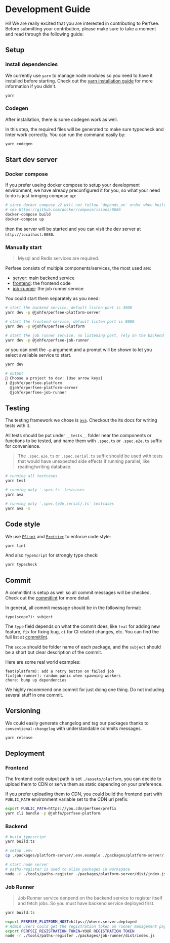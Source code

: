 # Development Guide

Hi! We are really excited that you are interested in contributing to Perfsee.
Before submitting your contribution, please make sure to take a moment and read through the following guide:

## Setup

### install dependencies

We currently use `yarn` to manage node modules so you need to have it installed before starting.
Check out the [yarn installation guide](https://yarnpkg.com/en/docs/install) for more information if you didn't.

```bash
yarn
```

### Codegen

After installation, there is some codegen work as well.

In this step, the required files will be generated to make sure typecheck and linter work correctly. You can run the command easily by:

```bash
yarn codegen
```

## Start dev server

### Docker compose

If you prefer useing docker compose to setup your development environment, we have already preconfigured it for you, so what your need to do is just bringing compose up:

```bash
# since docker compose v2 will not follow `depends_on` order when building images, you should build develop image separately.
# see https://github.com/docker/compose/issues/9686
docker-compose build
docker-compose up
```

then the server will be started and you can visit the dev server at `http://localhost:8080`.

### Manually start

> Mysql and Redis services are required.

Perfsee consists of multiple components/services, the most used are:

- [server](./packages/platform-server): main backend service
- [frontend](./packages/platform): the frontend code
- [job-runner](./packages/job-runner): the job runner service

You could start them separately as you need:

```bash
# start the backend service, default listen port is 3000
yarn dev -p @johfe/perfsee-platform-server

# start the frontend service, default listen port is 8080
yarn dev -p @johfe/perfsee-platform

# start the job runner service, no listening port, rely on the backend service
yarn dev -p @johfe/perfsee-job-runner
```

or you can omit the `-p` argument and a prompt will be shown to let you select available service to start.

```bash
yarn dev

# output
🐒 Choose a project to dev: (Use arrow keys)
❯ @johfe/perfsee-platform
  @johfe/perfsee-platform-server
  @johfe/perfsee-job-runner
```

## Testing

The testing framework we chose is [`ava`](https://github.com/avajs/ava). Checkout the its docs for writing tests with it.

All tests should be put under `__tests__` folder near the components or functions to be tested, and name them with `.spec.ts` or `.spec.e2e.ts` suffix for convenience.

> The `.spec.e2e.ts` or `.spec.serial.ts` suffix should be used with tests that would have unexpected side effects if running parallel, like reading/writing database.

```bash
# running all testcases
yarn test

# running only `.spec.ts` testcases
yarn ava

# running only `.spec.{e2e,serial}.ts` testcases
yarn ava -s
```

## Code style

We use [`ESLint`](./.eslintrc.js) and [`Prettier`](./package.json) to enforce code style:

```bash
yarn lint
```

And also `TypeScript` for strongly type check:

```bash
yarn typecheck
```

## Commit

A commitlint is setup as well so all commit messages will be checked.
Check out the [commitlint](https://github.com/conventional-changelog/commitlint) for more detail.

In general, all commit message should be in the following format:

```
type(scope?): subject
```

The `type` field depends on what the commit does, like `feat` for adding new feature, `fix` for fixing bug, `ci` for CI related changes, etc. You can find the full list at [commitlint](https://github.com/conventional-changelog/commitlint).

The `scope` should be folder name of each package, and the `subject` should be a short but clear description of the commit.

Here are some real world examples:

```
feat(platform): add a retry button on failed job
fix(job-runner): random panic when spawning workers
chore: bump up dependencies
```

We highly recommend one commit for just doing one thing. Do not including several stuff in one commit.

## Versioning

We could easily generate changelog and tag our packages thanks to `conventional-changelog` with understandable commits messages.

```bash
yarn release
```

## Deployment

### Frontend

The frontend code output path is set `./assets/platform`, you can decide to upload them to CDN or serve them as static depending on your preference.

If you prefer uploading them to CDN, you could build the frontend part with `PUBLIC_PATH` environment variable set to the CDN url prefix:

```bash
export PUBLIC_PATH=https://you.cdn/perfsee/prefix
yarn cli bundle -p @johfe/perfsee-platform
```

### Backend

```bash
# build typescript
yarn build:ts

# setup .env
cp ./packages/platform-server/.env.example ./packages/platform-server/.env

# start node server
# paths-register is used to alias packages in workspace
node -r ./tools/paths-register ./packages/platform-server/dist/index.js
```

### Job Runner

> Job Runner service denpend on the backend service to register itself and fetch jobs.
> So you must have backend service deployed first.

```bash
yarn build:ts

export PERFSEE_PLATFORM_HOST=https://where.server.deployed
# Admin users could get the registration token on runner management page
export PERFSEE_REGISTRATION_TOKEN=YOUR REGISTRATION TOKEN
node -r ./tools/paths-register ./packages/job-runner/dist/index.js
```
